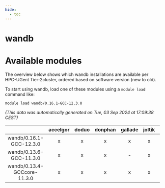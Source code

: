 ```yaml
---
hide:
  - toc
---
```


wandb
=====

# Available modules


The overview below shows which wandb installations are available per HPC-UGent Tier-2cluster, ordered based on software version (new to old).

To start using wandb, load one of these modules using a `module load` command like:

```shell
module load wandb/0.16.1-GCC-12.3.0
```

*(This data was automatically generated on Tue, 03 Sep 2024 at 17:09:38 CEST)*  

| |accelgor|doduo|donphan|gallade|joltik|shinx|skitty|
| :---: | :---: | :---: | :---: | :---: | :---: | :---: | :---: |
|wandb/0.16.1-GCC-12.3.0|x|x|x|x|x|x|x|
|wandb/0.13.6-GCC-11.3.0|x|x|x|-|x|-|x|
|wandb/0.13.4-GCCcore-11.3.0|x|x|x|x|x|-|x|
